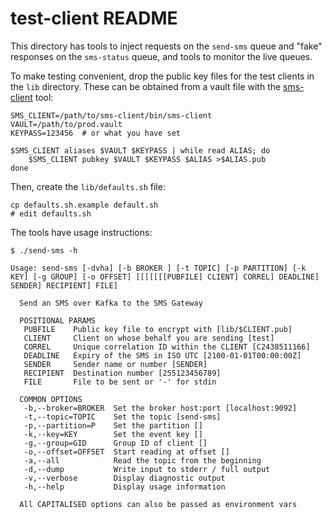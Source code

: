 # test-client README

This directory has tools to inject requests on the `send-sms` queue and
"fake" responses on the `sms-status` queue, and tools to monitor the live
queues.

To make testing convenient, drop the public key files for the test clients
in the `lib` directory.  These can be obtained from a vault file with the
[sms-client](https://github.com/zwets/sms-client) tool:

    SMS_CLIENT=/path/to/sms-client/bin/sms-client
    VAULT=/path/to/prod.vault
    KEYPASS=123456  # or what you have set

    $SMS_CLIENT aliases $VAULT $KEYPASS | while read ALIAS; do
        $SMS_CLIENT pubkey $VAULT $KEYPASS $ALIAS >$ALIAS.pub
    done

Then, create the `lib/defaults.sh` file:

    cp defaults.sh.example default.sh
    # edit defaults.sh

The tools have usage instructions:

```
$ ./send-sms -h

Usage: send-sms [-dvha] [-b BROKER ] [-t TOPIC] [-p PARTITION] [-k KEY] [-g GROUP] [-o OFFSET] [[[[[[[PUBFILE] CLIENT] CORREL] DEADLINE] SENDER] RECIPIENT] FILE]

  Send an SMS over Kafka to the SMS Gateway

  POSITIONAL PARAMS
   PUBFILE    Public key file to encrypt with [lib/$CLIENT.pub]
   CLIENT     Client on whose behalf you are sending [test]
   CORREL     Unique correlation ID within the CLIENT [C2438511166]
   DEADLINE   Expiry of the SMS in ISO UTC [2100-01-01T00:00:00Z]
   SENDER     Sender name or number [SENDER]
   RECIPIENT  Destination number [255123456789]
   FILE       File to be sent or '-' for stdin

  COMMON OPTIONS
   -b,--broker=BROKER  Set the broker host:port [localhost:9092]
   -t,--topic=TOPIC    Set the topic [send-sms]
   -p,--partition=P    Set the partition []
   -k,--key=KEY        Set the event key []
   -g,--group=GID      Group ID of client []
   -o,--offset=OFFSET  Start reading at offset []
   -a,--all            Read the topic from the beginning
   -d,--dump           Write input to stderr / full output
   -v,--verbose        Display diagnostic output
   -h,--help           Display usage information

  All CAPITALISED options can also be passed as environment vars

```
